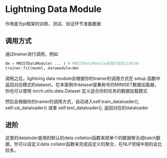 # Lightning Data Module
作用是为pl框架的训练、测试、验证环节准备数据

## 调用方式
通过trainer进行调用，例如
```python
dm = MNISTDataModule( ... ) # MNISTDataModule是我们自定义的ldm
trainer.fit(model, datamodule=dm)
```

调用之后，lightning data module会根据你的trainer的调用方式在 setup 函数中返回对应模式的dataset，在本案例中dataset是集称号的MINISET数据加载器，你也可以使用 torch.utils.data.Dataset 定义适合你的任务的数据加载模式

然后会根据你的trainer的调用方式，自动进入self.train_dataloader(), self.val_dataloader() 或者 self.test_dataloader(), 返回对应的dataloader

## 进阶
这里的dataloder是用的默认的data collation函数来把单个的数据聚合成batch数据，你可以自定义data collator函数来完成自定义的聚合，在NLP领域中用的会比较多。